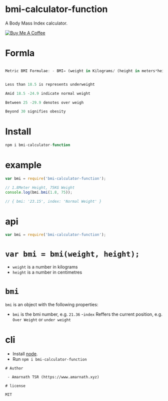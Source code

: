 bmi-calculator-function
=======================

A Body Mass Index calculator.

<a href="https://www.buymeacoffee.com/amarnath" target="_blank"><img src="https://www.buymeacoffee.com/assets/img/custom_images/orange_img.png" alt="Buy Me A Coffee" style="height: auto !important;width: auto !important;" ></a>

# Formla

```js

Metric BMI Formulae: - BMI= (weight in Kilograms/ (height in meters*height in meters))


Less than 18.5 is represents underweight

Amid 18.5 -24.9 indicate normal weight

Between 25 -29.9 denotes over weigh

Beyond 30 signifies obesity
```

# Install

```js
npm i bmi-calculator-function

```
# example

```js
var bmi = require('bmi-calculator-function');

// 1.8Meter Height, 75KG Weight
console.log(bmi.bmi(1.8, 75));

// { bmi: '23.15', index: 'Normal Weight' }
```

# api

```js
var bmi = require('bmi-calculator-function');
```

# `var bmi = bmi(weight, height);`

- `weight` is a number in kilograms
- `height` is a number in centimetres

# `bmi`

`bmi` is an object with the following properties:

- `bmi` is the bmi number, e.g. `21.36`
-`index` Reffers the current position, e.g. `Over Weight` or `under weight`


# cli

- Install [node](http://nodejs.org/download).
- Run `npm i bmi-calculator-function`

```
# Author

 - Amarnath TSR (https://www.amarnath.xyz)

# license

MIT